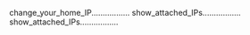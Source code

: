 change_your_home_IP.................
show_attached_IPs.................
show_attached_IPs.................
